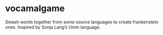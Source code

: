 # vocamalgame
Smash words together from some source languages to create frankenstein ones. Inspired by Sonja Lang’s Umin language.

